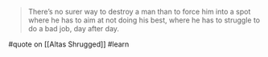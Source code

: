 > There’s no surer way to destroy a man than to force him into a spot where he has to aim at not doing his best, where he has to struggle to do a bad job, day after day.

#quote on [[Altas Shrugged]] #learn
